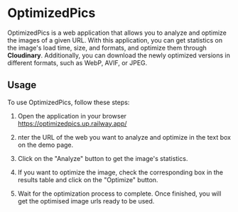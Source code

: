 # OptimizedPics

OptimizedPics is a web application that allows you to analyze and optimize the images of a given URL. With this application, you can get statistics on the image's load time, size, and formats, and optimize them through **Cloudinary**. Additionally, you can download the newly optimized versions in different formats, such as WebP, AVIF, or JPEG.

## Usage

To use OptimizedPics, follow these steps:

1. Open the application in your browser https://optimizedpics.up.railway.app/

2. nter the URL of the web you want to analyze and optimize in the text box on the demo page.

3. Click on the "Analyze" button to get the image's statistics.

4. If you want to optimize the image, check the corresponding box in the results table and click on the "Optimize" button.

5. Wait for the optimization process to complete. Once finished, you will get the optimised image urls ready to be used.







